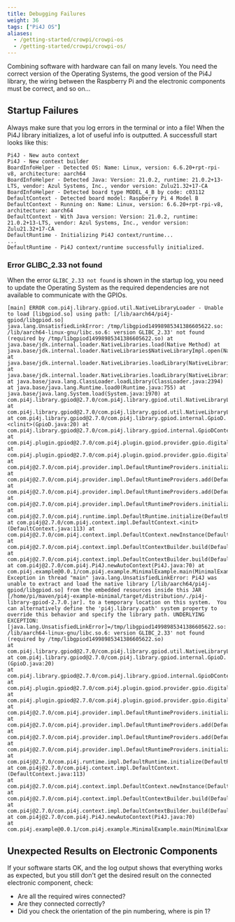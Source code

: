 ```yaml
---
title: Debugging Failures
weight: 36
tags: ["Pi4J OS"]
aliases:
  - /getting-started/crowpi/crowpi-os
  - /getting-started/crowpi/crowpi-os/
---
```


Combining software with hardware can fail on many levels. You need the correct version of the Operating Systems, the good version of the Pi4J library, the wiring between the Raspberry Pi and the electronic components must be correct, and so on...

## Startup Failures

Always make sure that you log errors in the terminal or into a file! When the Pi4J library initializes, a lot of useful info is outputted. A successfull start looks like this:

```
Pi4J - New auto context
Pi4J - New context builder
BoardInfoHelper - Detected OS: Name: Linux, version: 6.6.20+rpt-rpi-v8, architecture: aarch64
BoardInfoHelper - Detected Java: Version: 21.0.2, runtime: 21.0.2+13-LTS, vendor: Azul Systems, Inc., vendor version: Zulu21.32+17-CA
BoardInfoHelper - Detected board type MODEL_4_B by code: c03112
DefaultContext - Detected board model: Raspberry Pi 4 Model B
DefaultContext - Running on: Name: Linux, version: 6.6.20+rpt-rpi-v8, architecture: aarch64
DefaultContext - With Java version: Version: 21.0.2, runtime: 21.0.2+13-LTS, vendor: Azul Systems, Inc., vendor version: Zulu21.32+17-CA
DefaultRuntime - Initializing Pi4J context/runtime...
...
DefaultRuntime - Pi4J context/runtime successfully initialized.
```

### Error GLIBC_2.33 not found

When the error `GLIBC_2.33 not found` is shown in the startup log, you need to update the Operating System as the required dependencies are not available to communicate with the GPIOs.

```
[main] ERROR com.pi4j.library.gpiod.util.NativeLibraryLoader - Unable to load [libgpiod.so] using path: [/lib/aarch64/pi4j-gpiod/libgpiod.so]
java.lang.UnsatisfiedLinkError: /tmp/libgpiod14998985341386605622.so: /lib/aarch64-linux-gnu/libc.so.6: version GLIBC_2.33' not found (required by /tmp/libgpiod14998985341386605622.so) at java.base/jdk.internal.loader.NativeLibraries.load(Native Method) at java.base/jdk.internal.loader.NativeLibraries$NativeLibraryImpl.open(NativeLibraries.java:388) at java.base/jdk.internal.loader.NativeLibraries.loadLibrary(NativeLibraries.java:232) at java.base/jdk.internal.loader.NativeLibraries.loadLibrary(NativeLibraries.java:174) at java.base/java.lang.ClassLoader.loadLibrary(ClassLoader.java:2394) at java.base/java.lang.Runtime.load0(Runtime.java:755) at java.base/java.lang.System.load(System.java:1970) at com.pi4j.library.gpiod@2.7.0/com.pi4j.library.gpiod.util.NativeLibraryLoader.loadLibraryFromClasspath(NativeLibraryLoader.java:261) at com.pi4j.library.gpiod@2.7.0/com.pi4j.library.gpiod.util.NativeLibraryLoader.load(NativeLibraryLoader.java:179) at com.pi4j.library.gpiod@2.7.0/com.pi4j.library.gpiod.internal.GpioD.<clinit>(GpioD.java:20) at com.pi4j.library.gpiod@2.7.0/com.pi4j.library.gpiod.internal.GpioDContext.initialize(GpioDContext.java:47) at com.pi4j.plugin.gpiod@2.7.0/com.pi4j.plugin.gpiod.provider.gpio.digital.GpioDDigitalOutputProviderImpl.initialize(GpioDDigitalOutputProviderImpl.java:78) at com.pi4j.plugin.gpiod@2.7.0/com.pi4j.plugin.gpiod.provider.gpio.digital.GpioDDigitalOutputProviderImpl.initialize(GpioDDigitalOutputProviderImpl.java:47) at com.pi4j@2.7.0/com.pi4j.provider.impl.DefaultRuntimeProviders.initializeProvider(DefaultRuntimeProviders.java:276) at com.pi4j@2.7.0/com.pi4j.provider.impl.DefaultRuntimeProviders.add(DefaultRuntimeProviders.java:252) at com.pi4j@2.7.0/com.pi4j.provider.impl.DefaultRuntimeProviders.add(DefaultRuntimeProviders.java:232) at com.pi4j@2.7.0/com.pi4j.provider.impl.DefaultRuntimeProviders.initialize(DefaultRuntimeProviders.java:357) at com.pi4j@2.7.0/com.pi4j.runtime.impl.DefaultRuntime.initialize(DefaultRuntime.java:318) at com.pi4j@2.7.0/com.pi4j.context.impl.DefaultContext.<init>(DefaultContext.java:113) at com.pi4j@2.7.0/com.pi4j.context.impl.DefaultContext.newInstance(DefaultContext.java:76) at com.pi4j@2.7.0/com.pi4j.context.impl.DefaultContextBuilder.build(DefaultContextBuilder.java:309) at com.pi4j@2.7.0/com.pi4j.context.impl.DefaultContextBuilder.build(DefaultContextBuilder.java:49) at com.pi4j@2.7.0/com.pi4j.Pi4J.newAutoContext(Pi4J.java:70) at com.pi4j.example@0.0.1/com.pi4j.example.MinimalExample.main(MinimalExample.java:91) Exception in thread "main" java.lang.UnsatisfiedLinkError: Pi4J was unable to extract and load the native library [/lib/aarch64/pi4j-gpiod/libgpiod.so] from the embedded resources inside this JAR [/home/pi/maven/pi4j-example-minimal/target/distribution/./pi4j-library-gpiod-2.7.0.jar]. to a temporary location on this system.  You can alternatively define the 'pi4j.library.path' system property to override this behavior and specify the library path. UNDERLYING EXCEPTION: [java.lang.UnsatisfiedLinkError]=/tmp/libgpiod14998985341386605622.so: /lib/aarch64-linux-gnu/libc.so.6: version GLIBC_2.33' not found (required by /tmp/libgpiod14998985341386605622.so)
at com.pi4j.library.gpiod@2.7.0/com.pi4j.library.gpiod.util.NativeLibraryLoader.load(NativeLibraryLoader.java:200)
at com.pi4j.library.gpiod@2.7.0/com.pi4j.library.gpiod.internal.GpioD.(GpioD.java:20)
at com.pi4j.library.gpiod@2.7.0/com.pi4j.library.gpiod.internal.GpioDContext.initialize(GpioDContext.java:47)
at com.pi4j.plugin.gpiod@2.7.0/com.pi4j.plugin.gpiod.provider.gpio.digital.GpioDDigitalOutputProviderImpl.initialize(GpioDDigitalOutputProviderImpl.java:78)
at com.pi4j.plugin.gpiod@2.7.0/com.pi4j.plugin.gpiod.provider.gpio.digital.GpioDDigitalOutputProviderImpl.initialize(GpioDDigitalOutputProviderImpl.java:47)
at com.pi4j@2.7.0/com.pi4j.provider.impl.DefaultRuntimeProviders.initializeProvider(DefaultRuntimeProviders.java:276)
at com.pi4j@2.7.0/com.pi4j.provider.impl.DefaultRuntimeProviders.add(DefaultRuntimeProviders.java:252)
at com.pi4j@2.7.0/com.pi4j.provider.impl.DefaultRuntimeProviders.add(DefaultRuntimeProviders.java:232)
at com.pi4j@2.7.0/com.pi4j.provider.impl.DefaultRuntimeProviders.initialize(DefaultRuntimeProviders.java:357)
at com.pi4j@2.7.0/com.pi4j.runtime.impl.DefaultRuntime.initialize(DefaultRuntime.java:318)
at com.pi4j@2.7.0/com.pi4j.context.impl.DefaultContext.(DefaultContext.java:113)
at com.pi4j@2.7.0/com.pi4j.context.impl.DefaultContext.newInstance(DefaultContext.java:76)
at com.pi4j@2.7.0/com.pi4j.context.impl.DefaultContextBuilder.build(DefaultContextBuilder.java:309)
at com.pi4j@2.7.0/com.pi4j.context.impl.DefaultContextBuilder.build(DefaultContextBuilder.java:49)
at com.pi4j@2.7.0/com.pi4j.Pi4J.newAutoContext(Pi4J.java:70)
at com.pi4j.example@0.0.1/com.pi4j.example.MinimalExample.main(MinimalExample.java:91)
```

## Unexpected Results on Electronic Components

If your software starts OK, and the log output shows that everything works as expected, but you still don't get the desired result on the connected electronic component, check:

* Are all the required wires connected?
* Are they connected correctly?
* Did you check the orientation of the pin numbering, where is pin 1?